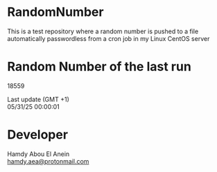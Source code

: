 # RandomNumber    
This is a test repository where a random number is pushed to a file automatically passwordless from a cron job in my Linux CentOS server    
# Random Number of the last run   
18559
      
Last update (GMT +1)    
05/31/25 00:00:01
# Developer    
Hamdy Abou El Anein   
hamdy.aea@protonmail.com
